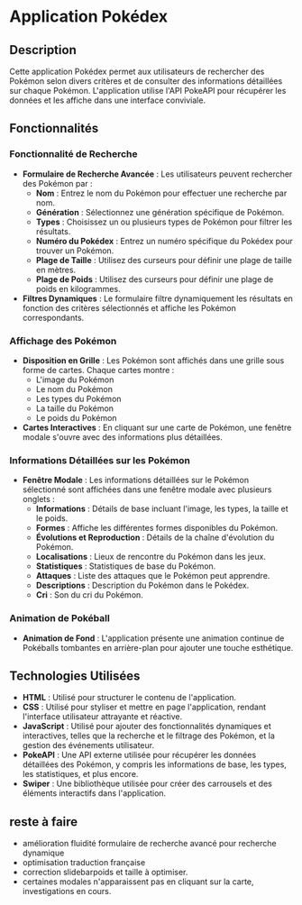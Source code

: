 # Application Pokédex

## Description
Cette application Pokédex permet aux utilisateurs de rechercher des Pokémon selon divers critères et de consulter des informations détaillées sur chaque Pokémon. L'application utilise l'API PokeAPI pour récupérer les données et les affiche dans une interface conviviale.

## Fonctionnalités

### Fonctionnalité de Recherche
- **Formulaire de Recherche Avancée** : Les utilisateurs peuvent rechercher des Pokémon par :
  - **Nom** : Entrez le nom du Pokémon pour effectuer une recherche par nom.
  - **Génération** : Sélectionnez une génération spécifique de Pokémon.
  - **Types** : Choisissez un ou plusieurs types de Pokémon pour filtrer les résultats.
  - **Numéro du Pokédex** : Entrez un numéro spécifique du Pokédex pour trouver un Pokémon.
  - **Plage de Taille** : Utilisez des curseurs pour définir une plage de taille en mètres.
  - **Plage de Poids** : Utilisez des curseurs pour définir une plage de poids en kilogrammes.
- **Filtres Dynamiques** : Le formulaire filtre dynamiquement les résultats en fonction des critères sélectionnés et affiche les Pokémon correspondants.

### Affichage des Pokémon
- **Disposition en Grille** : Les Pokémon sont affichés dans une grille sous forme de cartes. Chaque cartes montre :
  - L'image du Pokémon
  - Le nom du Pokémon
  - Les types du Pokémon
  - La taille du Pokémon
  - Le poids du Pokémon
- **Cartes Interactives** : En cliquant sur une carte de Pokémon, une fenêtre modale s'ouvre avec des informations plus détaillées.

### Informations Détaillées sur les Pokémon
- **Fenêtre Modale** : Les informations détaillées sur le Pokémon sélectionné sont affichées dans une fenêtre modale avec plusieurs onglets :
  - **Informations** : Détails de base incluant l'image, les types, la taille et le poids.
  - **Formes** : Affiche les différentes formes disponibles du Pokémon.
  - **Évolutions et Reproduction** : Détails de la chaîne d'évolution du Pokémon.
  - **Localisations** : Lieux de rencontre du Pokémon dans les jeux.
  - **Statistiques** : Statistiques de base du Pokémon.
  - **Attaques** : Liste des attaques que le Pokémon peut apprendre.
  - **Descriptions** : Description du Pokémon dans le Pokédex.
  - **Cri** : Son du cri du Pokémon.

### Animation de Pokéball
- **Animation de Fond** : L'application présente une animation continue de Pokéballs tombantes en arrière-plan pour ajouter une touche esthétique.

## Technologies Utilisées

- **HTML** : Utilisé pour structurer le contenu de l'application.
- **CSS** : Utilisé pour styliser et mettre en page l'application, rendant l'interface utilisateur attrayante et réactive.
- **JavaScript** : Utilisé pour ajouter des fonctionnalités dynamiques et interactives, telles que la recherche et le filtrage des Pokémon, et la gestion des événements utilisateur.
- **PokeAPI** : Une API externe utilisée pour récupérer les données détaillées des Pokémon, y compris les informations de base, les types, les statistiques, et plus encore.
- **Swiper** : Une bibliothèque utilisée pour créer des carrousels et des éléments interactifs dans l'application.

## reste à faire
- amélioration fluidité formulaire de recherche avancé pour recherche dynamique
- optimisation traduction française
- correction slidebarpoids et taille à optimiser.
- certaines modales n'apparaissent pas en cliquant sur la carte, investigations en cours.
